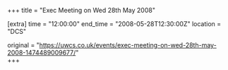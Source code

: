 +++
title = "Exec Meeting on Wed 28th May 2008"

[extra]
time = "12:00:00"
end_time = "2008-05-28T12:30:00Z"
location = "DCS"

original = "https://uwcs.co.uk/events/exec-meeting-on-wed-28th-may-2008-1474489009677/"    
+++



